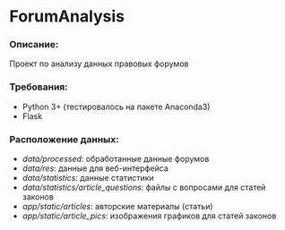 # ForumAnalysis
### Описание:
Проект по анализу данных правовых форумов
### Требования:
- Python 3+ (тестировалось на пакете Anaconda3)
- Flask
### Расположение данных:
- _data/processed_: обработанные данные форумов
- _data/res_: данные для веб-интерфейса
- _data/statistics_: данные статистики
- _data/statistics/article_questions_: файлы с вопросами для статей законов
- _app/static/articles_: авторские материалы (статьи)
- _app/static/article_pics_: изображения графиков для статей законов

